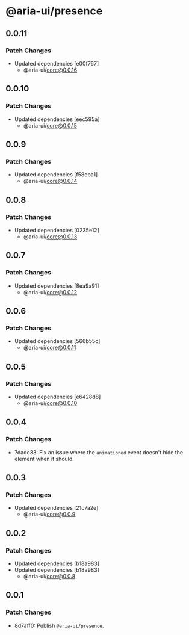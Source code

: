 # @aria-ui/presence

## 0.0.11

### Patch Changes

- Updated dependencies [e00f767]
  - @aria-ui/core@0.0.16

## 0.0.10

### Patch Changes

- Updated dependencies [eec595a]
  - @aria-ui/core@0.0.15

## 0.0.9

### Patch Changes

- Updated dependencies [f58eba1]
  - @aria-ui/core@0.0.14

## 0.0.8

### Patch Changes

- Updated dependencies [0235e12]
  - @aria-ui/core@0.0.13

## 0.0.7

### Patch Changes

- Updated dependencies [8ea9a91]
  - @aria-ui/core@0.0.12

## 0.0.6

### Patch Changes

- Updated dependencies [566b55c]
  - @aria-ui/core@0.0.11

## 0.0.5

### Patch Changes

- Updated dependencies [e6428d8]
  - @aria-ui/core@0.0.10

## 0.0.4

### Patch Changes

- 7dadc33: Fix an issue where the `animationed` event doesn't hide the element when it should.

## 0.0.3

### Patch Changes

- Updated dependencies [21c7a2e]
  - @aria-ui/core@0.0.9

## 0.0.2

### Patch Changes

- Updated dependencies [b18a983]
- Updated dependencies [b18a983]
  - @aria-ui/core@0.0.8

## 0.0.1

### Patch Changes

- 8d7aff0: Publish `@aria-ui/presence`.

